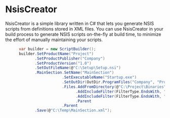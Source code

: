 # NsisCreator

NsisCreator is a simple library written in C# that lets you generate NSIS scripts from definitions stored in XML files. You can use NsisCreator in your build process to generate NSIS scripts on-the-fly at build time, to minimize the effort of manually maintaining your scripts.

```csharp
      var builder = new ScriptBuilder();
      builder.SetProductName("Project")
             .SetProductPublisher("Company")
             .SetProductVersion("1.0")
             .SetOutFileName(@"C:\Setup\Setup.nsi")
             .MainSection.SetName("MainSection")
                         .SetExecutableName("Startup.exe")
                         .SetOutDir(OutDir.ProgramFiles("Company", "Project"))
                         .Files.AddFromDirectory(@"C:\Project\Binaries")
                               .AddIncludeFilter(FilterType.EndsWith, ".dll")
                               .AddIncludeFilter(FilterType.EndsWith, ".exe").Parent
                               .Parent
                         .Parent
             .Save(@"C:\Temp\MainSection.xml");
```